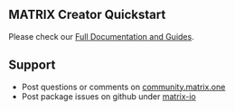 ## MATRIX Creator Quickstart

Please check our [Full Documentation and Guides](https://creator.matrix.one/#/develop/start).

## Support
* Post questions or comments on [community.matrix.one](http://community.matrix.one/)
* Post package issues on github under [matrix-io](https://github.com/matrix-io)
